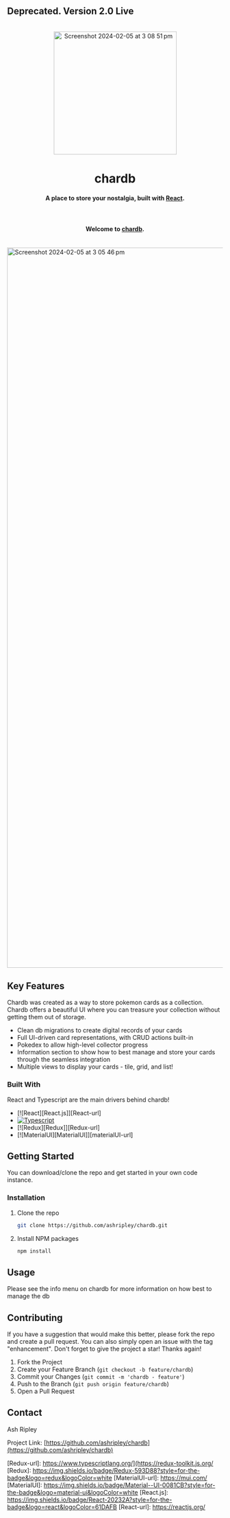 <!-- Improved compatibility of back to top link: See: https://github.com/othneildrew/Best-README-Template/pull/73 -->
<a name="chardb"></a>



<!-- PROJECT SHIELDS -->
<!--
*** I'm using markdown "reference style" links for readability.
*** Reference links are enclosed in brackets [ ] instead of parentheses ( ).
*** See the bottom of this document for the declaration of the reference variables
*** for contributors-url, forks-url, etc. This is an optional, concise syntax you may use.
*** https://www.markdownguide.org/basic-syntax/#reference-style-links
-->


<!-- PROJECT LOGO -->
<div>
  <h2>Deprecated. Version 2.0 Live</h1>
</div>
<br />
<div align="center">
<!-- <img width="554" style={{borderRadius: '50%'}} alt="Screenshot 2023-09-29 at 1 29 45 pm" src="https://github.com/ashripley/chardb/assets/84573770/d81bcaa5-dfaa-442c-9958-c023b56ec953"> -->
<img width="287" alt="Screenshot 2024-02-05 at 3 08 51 pm" src="https://github.com/ashripley/chardb/assets/84573770/5c783ecd-6815-4628-a30e-4dbbdea09187">


  <h1 align="center">chardb</h1>
  <h4 align="center">A place to store your nostalgia, built with <a href="http://reactjs.com](https://react.dev" target="_blank">React</a>.</h4>
</div>

</br>

<h4 align="center">Welcome to <a href="https://chardb.web.app/" target="_blank">chardb</a>.</h4>

</br>

<img width="1680" alt="Screenshot 2024-02-05 at 3 05 46 pm" src="https://github.com/ashripley/chardb/assets/84573770/fdc1e144-c844-4c17-b497-82ed33b0688d">



<!-- ABOUT THE PROJECT -->
## Key Features

Chardb was created as a way to store pokemon cards as a collection. Chardb offers a beautiful UI where you can treasure your collection without getting them out of storage.

* Clean db migrations to create digital records of your cards
* Full UI-driven card representations, with CRUD actions built-in
* Pokedex to allow high-level collector progress
* Information section to show how to best manage and store your cards through the seamless integration
* Multiple views to display your cards - tile, grid, and list!


### Built With

React and Typescript are the main drivers behind chardb!

* [![React][React.js]][React-url]
* [![Typescript][Typescript.ts]][Typescript-url]
* [![Redux][Redux]][Redux-url]
* [![MaterialUI][MaterialUI]][materialUI-url]


<!-- GETTING STARTED -->
## Getting Started

You can download/clone the repo and get started in your own code instance.

### Installation

1. Clone the repo
   ```sh
   git clone https://github.com/ashripley/chardb.git
   ```
2. Install NPM packages
   ```sh
   npm install
   ```



<!-- USAGE EXAMPLES -->
## Usage

Please see the info menu on chardb for more information on how best to manage the db


<!-- CONTRIBUTING -->
## Contributing

If you have a suggestion that would make this better, please fork the repo and create a pull request. You can also simply open an issue with the tag "enhancement".
Don't forget to give the project a star! Thanks again!

1. Fork the Project
2. Create your Feature Branch (`git checkout -b feature/chardb`)
3. Commit your Changes (`git commit -m 'chardb - feature'`)
4. Push to the Branch (`git push origin feature/chardb`)
5. Open a Pull Request


<!-- CONTACT -->
## Contact

Ash Ripley 

Project Link: [https://github.com/ashripley/chardb](https://github.com/ashripley/chardb)



<!-- MARKDOWN LINKS & IMAGES -->
<!-- https://www.markdownguide.org/basic-syntax/#reference-style-links -->
[Typescript.ts]: https://shields.io/badge/TypeScript-3178C6?logo=TypeScript&logoColor=FFF&style=flat-square
[Typescript-url]: https://www.typescriptlang.org/
[Redux-url]: https://www.typescriptlang.org/](https://redux-toolkit.js.org/
[Redux]: https://img.shields.io/badge/Redux-593D88?style=for-the-badge&logo=redux&logoColor=white
[MaterialUI-url]: https://mui.com/
[MaterialUI]: https://img.shields.io/badge/Material--UI-0081CB?style=for-the-badge&logo=material-ui&logoColor=white
[React.js]: https://img.shields.io/badge/React-20232A?style=for-the-badge&logo=react&logoColor=61DAFB
[React-url]: https://reactjs.org/
